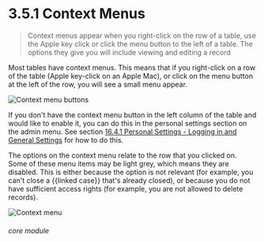 # 3.5.1 Context Menus

> Context menus appear when you right-click on the row of a table, use the Apple key click or click the menu button to the left of a table. The options they give you will include viewing and editing a record

Most tables have context menus. This means that if you right-click on a row of the table (Apple key-click on an Apple Mac), or click on the menu button at the left of the row, you will see a small menu appear. 

![Context menu buttons](3.5.1a.png)

If you don't have the context menu button in the left column of the table and would like to enable it, you can do this in the personal settings section on the admin menu. See section [16.4.1  Personal Settings - Logging in and General Settings](/help/index//p/16.4.1) for how to do this. 

The options on the context menu relate to the row that you clicked on. Some of these menu items may be light grey, which means they are disabled. This is either because the option is not relevant (for example, you can't close a {{linked case}} that's already closed), or because you do not have sufficient access rights (for example, you are not allowed to delete records). 

![Context menu](15a.png)


###### core module

